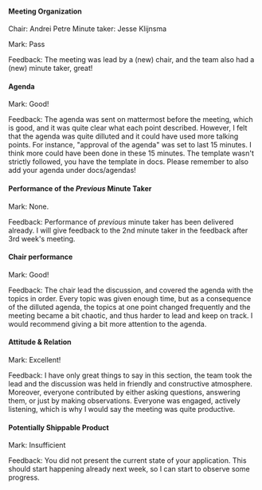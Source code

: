 #### Meeting Organization

Chair: Andrei Petre
Minute taker: Jesse Klijnsma

Mark: Pass

Feedback: The meeting was lead by a (new) chair, and the team also had a (new) minute taker, great! 

#### Agenda 

Mark: Good! 

Feedback: The agenda was sent on mattermost before the meeting, which is good, and it was quite clear what each point described. However, I felt that the agenda was quite dilluted and it could have used more talking points. For instance, "approval of the agenda" was set to last 15 minutes. I think more could have been done in these 15 minutes. The template wasn't strictly followed, you have the template in docs. Please remember to also add your agenda under docs/agendas!

#### Performance of the *Previous* Minute Taker

Mark: None.

Feedback: Performance of *previous* minute taker has been delivered already. I will give feedback to the 2nd minute taker in the feedback after 3rd week's meeting.

#### Chair performance

Mark: Good!

Feedback: The chair lead the discussion, and covered the agenda with the topics in order. Every topic was given enough time, but as a consequence of the dilluted agenda, the topics at one point changed frequently and the meeting became a bit chaotic, and thus harder to lead and keep on track. I would recommend giving a bit more attention to the agenda.

#### Attitude & Relation

Mark: Excellent!

Feedback: I have only great things to say in this section, the team took the lead and the discussion was held in friendly and constructive atmosphere. Moreover, everyone contributed by either asking questions, answering them, or just by making observations. Everyone was engaged, actively listening, which is why I would say the meeting was quite productive.

#### Potentially Shippable Product

Mark: Insufficient

Feedback: You did not present the current state of your application. This should start happening already next week, so I can start to observe some progress.